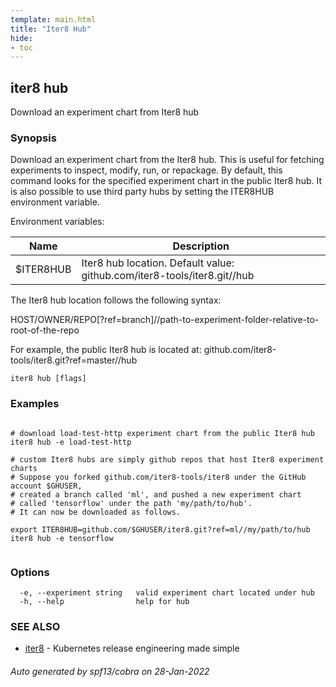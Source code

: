 ```yaml
---
template: main.html
title: "Iter8 Hub"
hide:
- toc
---
```


## iter8 hub

Download an experiment chart from Iter8 hub

### Synopsis


Download an experiment chart from the Iter8 hub. 
This is useful for fetching experiments to inspect, modify, run, or repackage. 
By default, this command looks for the specified experiment chart in the public Iter8 hub. 
It is also possible to use third party hubs by setting the ITER8HUB environment variable.

Environment variables:

| Name               | Description |
|--------------------| ------------|
| $ITER8HUB          | Iter8 hub location. Default value: github.com/iter8-tools/iter8.git//hub |

The Iter8 hub location follows the following syntax:

HOST/OWNER/REPO[?ref=branch]//path-to-experiment-folder-relative-to-root-of-the-repo

For example, the public Iter8 hub is located at:
github.com/iter8-tools/iter8.git?ref=master//hub


```
iter8 hub [flags]
```

### Examples

```

# download load-test-http experiment chart from the public Iter8 hub
iter8 hub -e load-test-http

# custom Iter8 hubs are simply github repos that host Iter8 experiment charts
# Suppose you forked github.com/iter8-tools/iter8 under the GitHub account $GHUSER,
# created a branch called 'ml', and pushed a new experiment chart 
# called 'tensorflow' under the path 'my/path/to/hub'. 
# It can now be downloaded as follows.

export ITER8HUB=github.com/$GHUSER/iter8.git?ref=ml//my/path/to/hub
iter8 hub -e tensorflow
	
```

### Options

```
  -e, --experiment string   valid experiment chart located under hub
  -h, --help                help for hub
```

### SEE ALSO

* [iter8](iter8.md)	 - Kubernetes release engineering made simple

###### Auto generated by spf13/cobra on 28-Jan-2022
